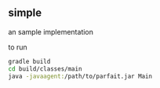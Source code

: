 ## simple

an sample implementation

to run

```sh
gradle build
cd build/classes/main
java -javaagent:/path/to/parfait.jar Main
```
